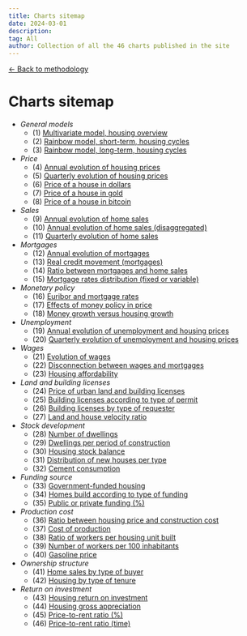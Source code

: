 ```yaml
---
title: Charts sitemap
date: 2024-03-01
description:
tag: All
author: Collection of all the 46 charts published in the site
---
```


<div class="meta-line"><a class="meta-back" href="/methodology#data-base-access">← Back to methodology</a></div>

# Charts sitemap

+ _General models_
  * (1) [Multivariate model, housing overview](/images/multivariate.png)
  * (2) [Rainbow model, short-term, housing cycles](/images/rainbow.png)
  * (3) [Rainbow model, long-term, housing cycles](/images/rainbowmax.png)
+ _Price_
  * (4) [Annual evolution of housing prices](/images/priceyearly.png)
  * (5) [Quarterly evolution of housing prices](/images/pricequarterly.png)
  * (6) [Price of a house in dollars](/images/housedollar.png)
  * (7) [Price of a house in gold](/images/housegold.png)
  * (8) [Price of a house in bitcoin](/images/housebitcoin.png)
+ _Sales_
  * (9) [Annual evolution of home sales](/images/salesyearly1.png)
  * (10) [Annual evolution of home sales (disaggregated)](/images/salesyearly2.png)
  * (11) [Quarterly evolution of home sales](/images/salesquarterly.png)
+ _Mortgages_
  * (12) [Annual evolution of mortgages](/images/credityearly.png)
  * (13) [Real credit movement (mortgages)](/images/creditmovement.png)
  * (14) [Ratio between mortgages and home sales](/images/creditratio.png)
  * (15) [Mortgage rates distribution (fixed or variable)](/images/typemortgage.png)
+ _Monetary policy_
  * (16) [Euribor and mortgage rates](/images/euribor.png)
  * (17) [Effects of money policy in price](/images/pricemoneypolicy.png)
  * (18) [Money growth versus housing growth](/images/moneygrowth.png)
+ _Unemployment_
  * (19) [Annual evolution of unemployment and housing prices](/images/labor1.png)
  * (20) [Quarterly evolution of unemployment and housing prices](/images/labor2.png)
+ _Wages_
  * (21) [Evolution of wages](/images/wageyearly.png)
  * (22) [Disconnection between wages and mortgages](/images/wageratio.png)
  * (23) [Housing affordability](/images/wageaffordability.png)
+ _Land and building licenses_
  * (24) [Price of urban land and building licenses](/images/permitsland.png)
  * (25) [Building licenses according to type of permit](/images/permitstype.png)
  * (26) [Building licenses by type of requester](/images/permitsdistribution.png)
  * (27) [Land and house velocity ratio](/images/velocity.png)
+ _Stock development_
  * (28) [Number of dwellings](/images/stockyearly.png)
  * (29) [Dwellings per period of construction](/images/stockperiods.png)
  * (30) [Housing stock balance](/images/stockbalance.png)
  * (31) [Distribution of new houses per type](/images/typehouse.png)
  * (32) [Cement consumption](/images/cement.png)
+ _Funding source_
  * (33) [Government-funded housing](/images/publichousing.png)
  * (34) [Homes build according to type of funding](/images/publicprivate.png)
  * (35) [Public or private funding (%)](/images/publicprivateper.png)
+ _Production cost_
  * (36) [Ratio between housing price and construction cost](/images/costratio.png)
  * (37) [Cost of production](/images/costchange.png)
  * (38) [Ratio of workers per housing unit built](/images/workersperunit.png)
  * (39) [Number of workers per 100 inhabitants](/images/employed100.png)
  * (40) [Gasoline price](/images/gasoline.png)
+ _Ownership structure_
  * (41) [Home sales by type of buyer](/images/buyer.png)
  * (42) [Housing by type of tenure](/images/tenure.png)
+ _Return on investment_
  * (43) [Housing return on investment](/images/roinet.png)
  * (44) [Housing gross appreciation](/images/roigross.png)
  * (45) [Price-to-rent ratio (%)](/images/rentratio.png)
  * (46) [Price-to-rent ratio (time)](/images/renttime.png)
